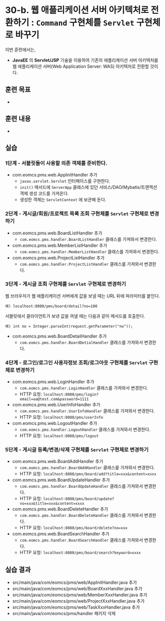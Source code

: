 # 30-b. 웹 애플리케이션 서버 아키텍처로 전환하기 : `Command` 구현체를 `Servlet` 구현체로 바꾸기

이번 훈련에서는,
- **JavaEE** 의 **Servlet/JSP** 기술을 이용하여 기존의 애플리케이션 서버 아키텍처를 웹 애플리케이션 서버(Web Application Server: WAS) 아키텍처로 전환할 것이다.  

## 훈련 목표
-

## 훈련 내용
-

## 실습

### 1단계 - 서블릿들이 사용할 의존 객체를 준비한다.

- com.eomcs.pms.web.AppInitHandler 추가 
  - `javax.servlet.Servlet` 인터페이스를 구현한다.
  - `init()` 메서드에 `ServerApp` 클래스에 있던 서비스/DAO/Mybatis/트랜잭션 객체 생성 코드를 가져온다.
  - 생성한 객체는 `ServletContext` 에 보관해 둔다.

### 2단계 - 게시글/회원/프로젝트 목록 조회 구현체를 `Servlet` 구현체로 변경하기

- com.eomcs.pms.web.BoardListHandler 추가
  - `com.eomcs.pms.handler.BoardListHandler` 클래스를 가져와서 변경한다.
- com.eomcs.pms.web.MemberListHandler 추가
  - `com.eomcs.pms.handler.MemberListHandler` 클래스를 가져와서 변경한다.
- com.eomcs.pms.web.ProjectListHandler 추가
  - `com.eomcs.pms.handler.ProjectListHandler` 클래스를 가져와서 변경한다.

### 3단계 - 게시글 조회 구현체를 `Servlet` 구현체로 변경하기

웹 브라우저가 웹 애플리케이션 서버에게 값을 보낼 때는 URL 뒤에 파라미터를 붙인다.
```
예) localhost:8080/pms/board/detail?no=100
```

서블릿에서 클라이언트가 보낸 값을 꺼낼 때는 다음과 같이 메서드를 호출한다.
```
예) int no = Integer.parseInt(request.getParameter("no"));
```

- com.eomcs.pms.web.BoardDetailHandler 추가
  - `com.eomcs.pms.handler.BoardDetialHandler` 클래스를 가져와서 변경한다.

### 4단계 - 로그인/로그인 사용자정보 조회/로그아웃 구현체를 `Servlet` 구현체로 변경하기

- com.eomcs.pms.web.LoginHandler 추가
  - `com.eomcs.pms.handler.LoginHandler` 클래스를 가져와서 변경한다.
  - HTTP 요청: `localhost:8080/pms/login?email=aa@test.com&password=1111`
- com.eomcs.pms.web.UserInfoHandler 추가
  - `com.eomcs.pms.handler.UserInfoHandler` 클래스를 가져와서 변경한다.
  - HTTP 요청: `localhost:8080/pms/userInfo`
- com.eomcs.pms.web.LogoutHandler 추가
  - `com.eomcs.pms.handler.LogoutHandler` 클래스를 가져와서 변경한다.
  - HTTP 요청: `localhost:8080/pms/logout`

### 5단계 - 게시글 등록/변경/삭제 구현체를 `Servlet` 구현체로 변경하기

- com.eomcs.pms.web.BoardAddHandler 추가
  - `com.eomcs.pms.handler.BoardAddHandler` 클래스를 가져와서 변경한다.
  - HTTP 요청: `localhost:8080/pms/board/add?title=xxx&content=xxxx`
- com.eomcs.pms.web.BoardUpdateHandler 추가
  - `com.eomcs.pms.handler.BoardUpdateHandler` 클래스를 가져와서 변경한다.
  - HTTP 요청: `localhost:8080/pms/board/update?no=xxx&title=xxx&content=xxxx`
- com.eomcs.pms.web.BoardDeleteHandler 추가
  - `com.eomcs.pms.handler.BoardDeleteHandler` 클래스를 가져와서 변경한다.
  - HTTP 요청: `localhost:8080/pms/board/delete?no=xxx`
- com.eomcs.pms.web.BoardSearchHandler 추가
  - `com.eomcs.pms.handler.BoardSearchHandler` 클래스를 가져와서 변경한다.
  - HTTP 요청: `localhost:8080/pms/board/search?keyword=xxxx`

## 실습 결과
- src/main/java/com/eomcs/pms/web/AppInitHandler.java 추가
- src/main/java/com/eomcs/pms/web/BoardXxxHandler.java 추가
- src/main/java/com/eomcs/pms/web/MemberXxxHandler.java 추가
- src/main/java/com/eomcs/pms/web/ProjectXxxHandler.java 추가
- src/main/java/com/eomcs/pms/web/TaskXxxHandler.java 추가
- src/main/java/com/eomcs/pms/handler 패키지 삭제
